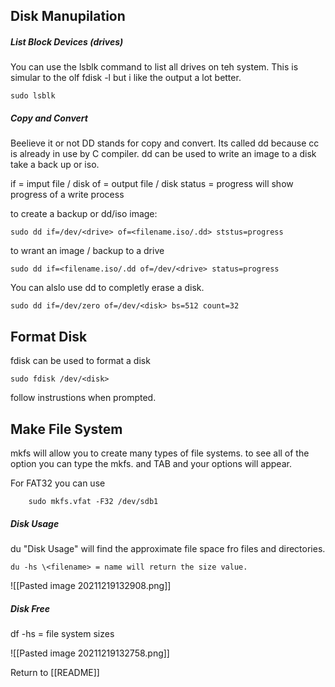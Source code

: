 ## Disk Manupilation

##### List Block Devices (drives)
You can use the lsblk command to list all drives on teh system. This is simular to the olf fdisk -l but i like the output a lot better.

	sudo lsblk

##### Copy and Convert
Beelieve it or not DD stands for copy and convert. Its called dd because cc is already in use by C compiler. dd can be used to write an image to a disk take a back up or iso.

if = imput file / disk
of = output file / disk
status = progress will show progress of a write process

to create a backup or dd/iso image:

	sudo dd if=/dev/<drive> of=<filename.iso/.dd> ststus=progress
	
to wrant an image / backup to a drive

	sudo dd if=<filename.iso/.dd of=/dev/<drive> status=progress
	
You can alslo use dd to completly erase a disk. 

	sudo dd if=/dev/zero of=/dev/<disk> bs=512 count=32

## Format Disk
fdisk can be used to format a disk 

	sudo fdisk /dev/<disk>

follow instrustions when prompted.

## Make File System

mkfs will allow you to create many types of file systems. to see all of the option you can type the mkfs. and TAB and your options will appear. 

For FAT32 you can use 

		sudo mkfs.vfat -F32 /dev/sdb1


##### Disk Usage
du  "Disk Usage" will find the approximate file space fro files and directories. 

	du -hs \<filename> = name will return the size value.

![[Pasted image 20211219132908.png]]

##### Disk Free
df -hs = file system sizes

![[Pasted image 20211219132758.png]]


Return to [[README]]